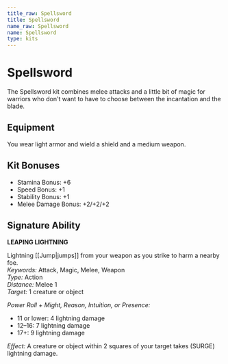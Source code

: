 ```yaml
---
title_raw: Spellsword
title: Spellsword
name_raw: Spellsword
name: Spellsword
type: kits
---
```


# Spellsword

The Spellsword kit combines melee attacks and a little bit of magic for warriors who don't want to have to choose between the incantation and the blade.

## Equipment

You wear light armor and wield a shield and a medium weapon.

## Kit Bonuses

- Stamina Bonus: +6
- Speed Bonus: +1
- Stability Bonus: +1
- Melee Damage Bonus: +2/+2/+2

## Signature Ability

**LEAPING LIGHTNING**

Lightning [[Jump|jumps]] from your weapon as you strike to harm a nearby foe.\
*Keywords:* Attack, Magic, Melee, Weapon\
*Type:* Action\
*Distance:* Melee 1\
*Target:* 1 creature or object

*Power Roll + Might, Reason, Intuition, or Presence:*

- 11 or lower: 4 lightning damage
- 12–16: 7 lightning damage
- 17+: 9 lightning damage

*Effect:* A creature or object within 2 squares of your target takes (SURGE) lightning damage.
